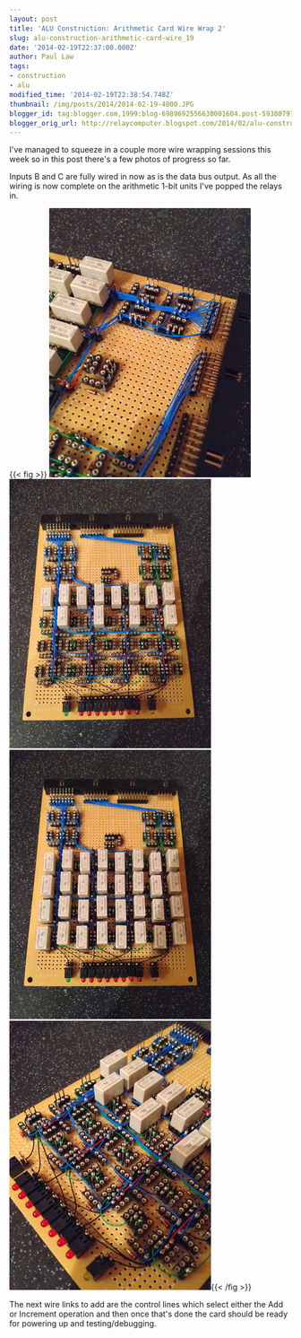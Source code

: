 ```yaml
---
layout: post
title: 'ALU Construction: Arithmetic Card Wire Wrap 2'
slug: alu-construction-arithmetic-card-wire_19
date: '2014-02-19T22:37:00.000Z'
author: Paul Law
tags:
- construction
- alu
modified_time: '2014-02-19T22:38:54.748Z'
thumbnail: /img/posts/2014/2014-02-19-4000.JPG
blogger_id: tag:blogger.com,1999:blog-6989692556630001604.post-5938079786611465554
blogger_orig_url: http://relaycomputer.blogspot.com/2014/02/alu-construction-arithmetic-card-wire_19.html
---
```


I've managed to squeeze in a couple more wire wrapping sessions this week so 
in this post there's a few photos of progress so far.

Inputs B and 
C are fully wired in now as is the data bus output. As all the wiring is now 
complete on the arithmetic 1-bit units I've popped the relays in.

{{< fig >}}
![ALU Arithmetic Card (close up top)](/img/posts/2014/2014-02-19-0000.JPG)
![ALU Arithmetic Card](/img/posts/2014/2014-02-19-0001.JPG)
![ALU Arithmetic Card (with added relays)](/img/posts/2014/2014-02-19-0002.JPG)
![ALU Arithmetic Card (close up bottom)](/img/posts/2014/2014-02-19-0003.JPG){{< /fig >}}

The next wire links to add are the control lines which 
select either the Add or Increment operation and then once that's done the 
card should be ready for powering up and testing/debugging. 
